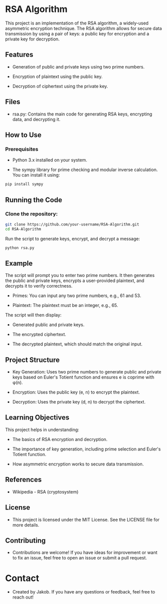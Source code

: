 # RSA Algorithm

This project is an implementation of the RSA algorithm, a widely-used asymmetric encryption technique. The RSA algorithm allows for secure data transmission by using a pair of keys: a public key for encryption and a private key for decryption.

## Features

- Generation of public and private keys using two prime numbers.

- Encryption of plaintext using the public key.

- Decryption of ciphertext using the private key.

## Files

- rsa.py: Contains the main code for generating RSA keys, encrypting data, and decrypting it.

## How to Use

### Prerequisites

- Python 3.x installed on your system.

- The sympy library for prime checking and modular inverse calculation. You can install it using:
```bash
pip install sympy
```

## Running the Code

### Clone the repository:
```bash
git clone https://github.com/your-username/RSA-Algorithm.git
cd RSA-Algorithm
```
Run the script to generate keys, encrypt, and decrypt a message:
```bash
python rsa.py
```
## Example

The script will prompt you to enter two prime numbers. It then generates the public and private keys, encrypts a user-provided plaintext, and decrypts it to verify correctness.

- Primes: You can input any two prime numbers, e.g., 61 and 53.

- Plaintext: The plaintext must be an integer, e.g., 65.

The script will then display:

- Generated public and private keys.

- The encrypted ciphertext.

- The decrypted plaintext, which should match the original input.

## Project Structure

- Key Generation: Uses two prime numbers to generate public and private keys based on Euler's Totient function and ensures e is coprime with φ(n).

- Encryption: Uses the public key (e, n) to encrypt the plaintext.

- Decryption: Uses the private key (d, n) to decrypt the ciphertext.

## Learning Objectives

This project helps in understanding:

- The basics of RSA encryption and decryption.

- The importance of key generation, including prime selection and Euler's Totient function.

- How asymmetric encryption works to secure data transmission.

## References

- Wikipedia - RSA (cryptosystem)


## License

- This project is licensed under the MIT License. See the LICENSE file for more details.

## Contributing

- Contributions are welcome! If you have ideas for improvement or want to fix an issue, feel free to open an issue or submit a pull request.

# Contact

- Created by Jakob. If you have any questions or feedback, feel free to reach out!
